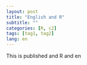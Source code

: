 ```yaml
---
layout: post
title: "English and R"
subtitle: ""
categories: [R, c2]
tags: [tag1, tag2]
lang: en
---
```


This is published and R and en